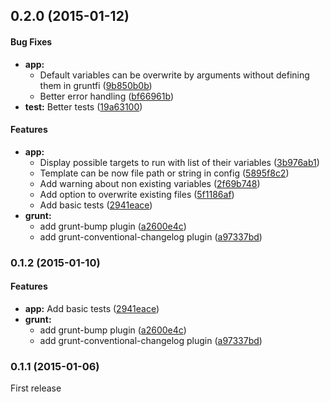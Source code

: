 <a name="0.2.0"></a>
## 0.2.0 (2015-01-12)


#### Bug Fixes

* **app:**
  * Default variables can be overwrite by arguments without defining them in gruntfi ([9b850b0b](http://github.com/mkatanski/grunt-produce/commit/9b850b0b7f4445f9783d1d00f218d06cca44385d))
  * Better error handling ([bf66961b](http://github.com/mkatanski/grunt-produce/commit/bf66961b57baad5eb1c00b80965338ee4d156b69))
* **test:** Better tests ([19a63100](http://github.com/mkatanski/grunt-produce/commit/19a631005d640a91ec8d900ecdf55e0b40a3dd23))


#### Features

* **app:**
  * Display possible targets to run with list of their variables ([3b976ab1](http://github.com/mkatanski/grunt-produce/commit/3b976ab123f6e1eeb0e96ff6c6ecfa2a44f4dbe2))
  * Template can be now file path or string in config ([5895f8c2](http://github.com/mkatanski/grunt-produce/commit/5895f8c2615f2af4c2dee3d0541af3260769fce0))
  * Add warning about non existing variables ([2f69b748](http://github.com/mkatanski/grunt-produce/commit/2f69b748b9d001e1f357559befedd2e954312274))
  * Add option to overwrite existing files ([5f1186af](http://github.com/mkatanski/grunt-produce/commit/5f1186af760e8b771e07555264d703c1b925f4ce))
  * Add basic tests ([2941eace](http://github.com/mkatanski/grunt-produce/commit/2941eacea44e80698ac53435ee2ad3cdae0f7f8c))
* **grunt:**
  * add grunt-bump plugin ([a2600e4c](http://github.com/mkatanski/grunt-produce/commit/a2600e4cfc07c2877d4e32551907fc0be779980c))
  * add grunt-conventional-changelog plugin ([a97337bd](http://github.com/mkatanski/grunt-produce/commit/a97337bd145110e4f9016b6b334d4322a6b2d0b8))


<a name="0.1.2"></a>
### 0.1.2 (2015-01-10)


#### Features

* **app:** Add basic tests ([2941eace](http://github.com/mkatanski/grunt-produce/commit/2941eacea44e80698ac53435ee2ad3cdae0f7f8c))
* **grunt:**
  * add grunt-bump plugin ([a2600e4c](http://github.com/mkatanski/grunt-produce/commit/a2600e4cfc07c2877d4e32551907fc0be779980c))
  * add grunt-conventional-changelog plugin ([a97337bd](http://github.com/mkatanski/grunt-produce/commit/a97337bd145110e4f9016b6b334d4322a6b2d0b8))



<a name="0.1.1"></a>
### 0.1.1 (2015-01-06)
First release
